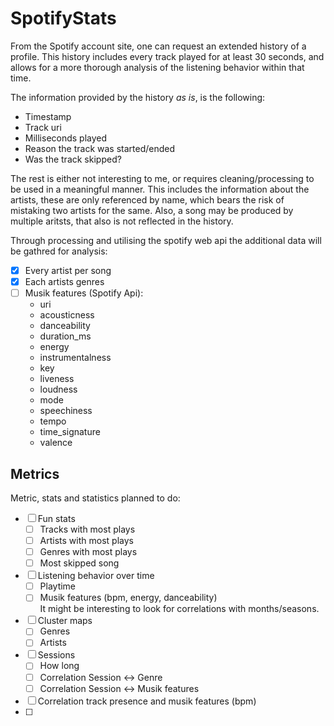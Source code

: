 # SpotifyStats

From the Spotify account site, one can request an extended history of a profile. This history includes every track played for at least 30 seconds, and allows for a more thorough analysis of the listening behavior within that time.  

The information provided by the history _as is_, is the following:

- Timestamp
- Track uri
- Milliseconds played
- Reason the track was started/ended
- Was the track skipped?

The rest is either not interesting to me, or requires cleaning/processing to be used in a meaningful manner.
This includes the information about the artists, these are only referenced by name, which bears the risk of mistaking two artists for the same. Also, a song may be produced by multiple aritsts, that also is not reflected in the history.

Through processing and utilising the spotify web api the additional data will be gathred for analysis:

- [x] Every artist per song
- [x] Each artists genres
- [ ] Musik features (Spotify Api):
  - uri
  - acousticness
  - danceability
  - duration_ms
  - energy
  - instrumentalness
  - key
  - liveness
  - loudness
  - mode
  - speechiness
  - tempo
  - time_signature
  - valence

## Metrics

Metric, stats and statistics planned to do:

- [ ] Fun stats
  - [ ] Tracks with most plays
  - [ ] Artists with most plays
  - [ ] Genres with most plays
  - [ ] Most skipped song
- [ ] Listening behavior over time
  - [ ] Playtime
  - [ ] Musik features (bpm, energy, danceability) \
        It might be interesting to look for correlations with months/seasons.
- [ ] Cluster maps
  - [ ] Genres
  - [ ] Artists
- [ ] Sessions
  - [ ] How long
  - [ ] Correlation Session <-> Genre
  - [ ] Correlation Session <-> Musik features
- [ ] Correlation track presence and musik features (bpm)
- [ ] 